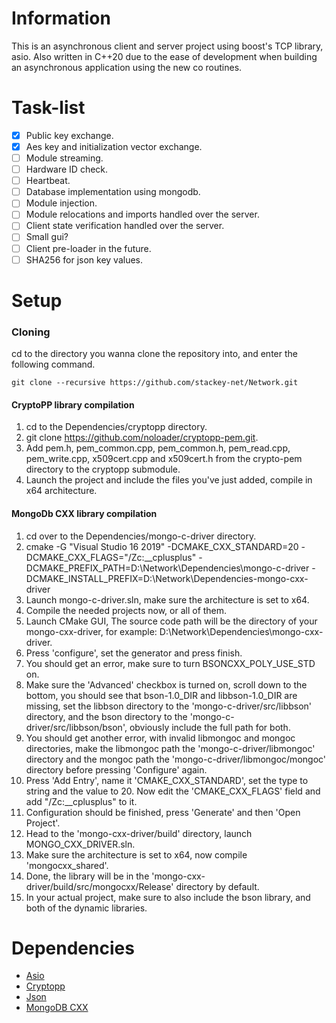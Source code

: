 # Information
This is an asynchronous client and server project using boost's TCP library, asio.
Also written in C++20 due to the ease of development when building an asynchronous application using the new co routines.

# Task-list
- [x] Public key exchange.
- [x] Aes key and initialization vector exchange.
- [ ] Module streaming.
- [ ] Hardware ID check.
- [ ] Heartbeat.
- [ ] Database implementation using mongodb.
- [ ] Module injection.
- [ ] Module relocations and imports handled over the server.
- [ ] Client state verification handled over the server.
- [ ] Small gui?
- [ ] Client pre-loader in the future.
- [ ] SHA256 for json key values.

# Setup
### Cloning
cd to the directory you wanna clone the repository into, and enter the following command.
```
git clone --recursive https://github.com/stackey-net/Network.git
```

#### CryptoPP library compilation
1.  cd to the Dependencies/cryptopp directory.
2.  git clone https://github.com/noloader/cryptopp-pem.git.
3.  Add pem.h, pem_common.cpp, pem_common.h, pem_read.cpp, pem_write.cpp, x509cert.cpp and x509cert.h from the crypto-pem directory to the cryptopp submodule.
4.  Launch the project and include the files you've just added, compile in x64 architecture.

#### MongoDb CXX library compilation
1.  cd over to the Dependencies/mongo-c-driver directory.
2.  cmake -G "Visual Studio 16 2019" -DCMAKE_CXX_STANDARD=20 -DCMAKE_CXX_FLAGS="/Zc:__cplusplus" -DCMAKE_PREFIX_PATH=D:\Network\Dependencies\mongo-c-driver -DCMAKE_INSTALL_PREFIX=D:\Network\Dependencies-mongo-cxx-driver
3.  Launch mongo-c-driver.sln, make sure the architecture is set to x64.
4.  Compile the needed projects now, or all of them.
5.  Launch CMake GUI, The source code path will be the directory of your mongo-cxx-driver, for example: D:\Network\Dependencies\mongo-cxx-driver.
6.  Press 'configure', set the generator and press finish.
7.  You should get an error, make sure to turn BSONCXX_POLY_USE_STD on.
8.  Make sure the 'Advanced' checkbox is turned on, scroll down to the bottom, you should see that bson-1.0_DIR and libbson-1.0_DIR are missing, set the libbson directory to the 'mongo-c-driver/src/libbson' directory, and the bson directory to the 'mongo-c-driver/src/libbson/bson', obviously include the full path for both.
9.  You should get another error, with invalid libmongoc and mongoc directories, make the libmongoc path the 'mongo-c-driver/libmongoc' directory and the mongoc path the 'mongo-c-driver/libmongoc/mongoc' directory before pressing 'Configure' again.
10.  Press 'Add Entry', name it 'CMAKE_CXX_STANDARD', set the type to string and the value to 20. Now edit the 'CMAKE_CXX_FLAGS' field and add "/Zc:__cplusplus" to it.
11.  Configuration should be finished, press 'Generate' and then 'Open Project'.
12.  Head to the 'mongo-cxx-driver/build' directory, launch MONGO_CXX_DRIVER.sln.
13.  Make sure the architecture is set to x64, now compile 'mongocxx_shared'.
14.  Done, the library will be in the 'mongo-cxx-driver/build/src/mongocxx/Release' directory by default.
15.  In your actual project, make sure to also include the bson library, and both of the dynamic libraries.

# Dependencies
- [Asio](https://github.com/chriskohlhoff/asio "Asio on github")
- [Cryptopp](https://github.com/weidai11/cryptopp "Cryptopp on github")
- [Json](https://github.com/nlohmann/json "Json on github")
- [MongoDB CXX](https://github.com/mongodb/mongo-cxx-driver "MongoDB CXX on github")

